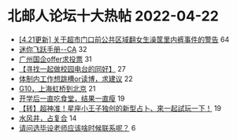 # 北邮人论坛十大热帖 2022-04-22

- [[4.21更新] 关于超市门口前公共区域翻女生澡筐里内裤事件的警告](https://bbs.byr.cn/article/Talking/6340188) 64
- [迷你飞跃手册--CA](https://bbs.byr.cn/article/GoAbroad/385103) 32
- [广州国企offer求投票](https://bbs.byr.cn/article/Job/2161927) 31
- [【寻找一起做校园电台的同好】](https://bbs.byr.cn/article/Friends/2022555) 27
- [体制内工作想跳槽or读博，求建议](https://bbs.byr.cn/article/WorkLife/1184787) 22
- [G10，上海虹桥到北京](https://bbs.byr.cn/article/Picture/3318193) 21
- [开学后一直吃食堂，结果一直瘦](https://bbs.byr.cn/article/Food/518935) 19
- [【转】超神准！星座小王子独创的新型占卜、來一起試玩一下！](https://bbs.byr.cn/article/Constellations/326533) 19
- [水风井，占复合](https://bbs.byr.cn/article/Feeling/3187325) 14
- [请问选毕设老师应该啥时候联系呢？](https://bbs.byr.cn/article/AimGraduate/1216434) 6


